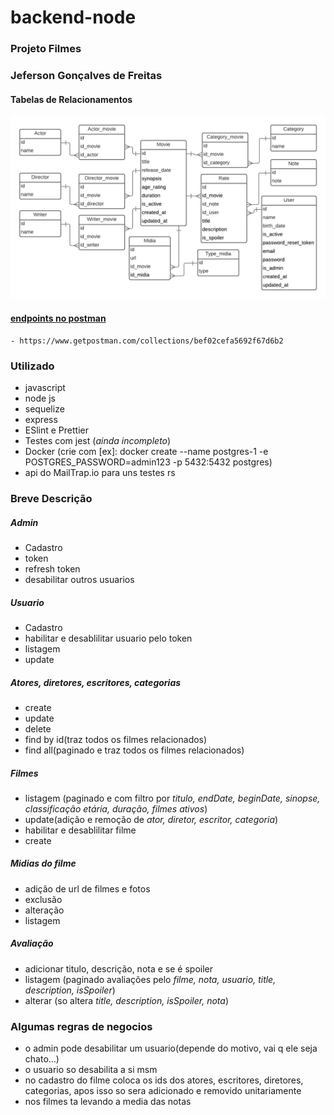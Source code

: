 # backend-node

### Projeto Filmes

### Jeferson Gonçalves de Freitas

#### Tabelas de Relacionamentos
![img](https://github.com/freitas000jeferson/backend-node-exemplo/blob/main/Banco%20de%20filmes.png)

#### [endpoints no postman](https://www.getpostman.com/collections/bef02cefa5692f67d6b2)
    - https://www.getpostman.com/collections/bef02cefa5692f67d6b2

### Utilizado
   - javascript
   - node js 
   - sequelize
   - express
   - ESlint e Prettier
   - Testes com jest (*ainda incompleto*)
   - Docker (crie com [ex]: docker create --name postgres-1 -e POSTGRES_PASSWORD=admin123 -p 5432:5432 postgres)
   - api do MailTrap.io para uns testes rs

### Breve Descrição

##### Admin
  - Cadastro
  - token
  - refresh token
  - desabilitar outros usuarios

##### Usuario
  - Cadastro
  - habilitar e desablilitar usuario pelo token
  - listagem
  - update
  
##### Atores, diretores, escritores, categorias 
  - create
  - update
  - delete
  - find by id(traz todos os filmes relacionados)
  - find all(paginado e traz todos os filmes relacionados)

##### Filmes
  - listagem (paginado e com filtro por *titulo, endDate, beginDate, sinopse, classificação etária, duração, filmes ativos*)
  - update(adição e remoção de *ator, diretor, escritor, categoria*)
  - habilitar e desablilitar filme
  - create

##### Midias do filme
  - adição de url de filmes e fotos
  - exclusão
  - alteração
  - listagem
 
##### Avaliação
  - adicionar titulo, descrição, nota e se é spoiler
  - listagem (paginado avaliações pelo *filme, nota, usuario, title, description, isSpoiler*)
  - alterar (so altera *title, description, isSpoiler, nota*)


### Algumas regras de negocios
  - o admin pode desabilitar um usuario(depende do motivo, vai q ele seja chato...)
  - o usuario so desabilita a si msm
  - no cadastro do filme coloca os ids dos atores, escritores, diretores, categorias, apos isso so sera adicionado e removido unitariamente
  - nos filmes ta levando a media das notas
  




